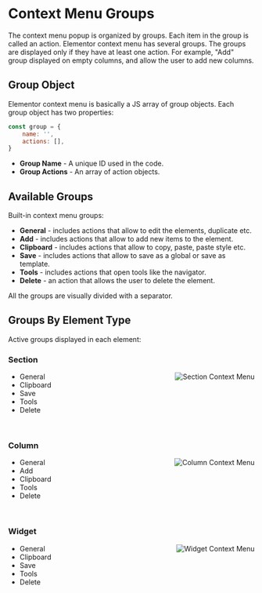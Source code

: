 # Context Menu Groups

The context menu popup is organized by groups. Each item in the group is called an action. Elementor context menu has several groups. The groups are displayed only if they have at least one action. For example, "Add" group displayed on empty columns, and allow the user to add new columns.

## Group Object

Elementor context menu is basically a JS array of group objects. Each group object has two properties:

```js
const group = {
	name: '',
	actions: [],
}
```

* **Group Name** - A unique ID used in the code.
* **Group Actions** - An array of action objects.

## Available Groups

Built-in context menu groups:

* **General** - includes actions that allow to edit the elements, duplicate etc.
* **Add** - includes actions that allow to add new items to the element.
* **Clipboard** - includes actions that allow to copy, paste, paste style etc.
* **Save** - includes actions that allow to save as a global or save as template.
* **Tools** - includes actions that open tools like the navigator.
* **Delete** - an action that allows the user to delete the element.

All the groups are visually divided with a separator.

## Groups By Element Type

Active groups displayed in each element:

### Section

<img src="/assets/img/context-menu-section.png" alt="Section Context Menu" style="float: right; margin-left: 20px;">

* General
* Clipboard
* Save
* Tools
* Delete

<br clear="both">

### Column

<img src="/assets/img/context-menu-column.png" alt="Column Context Menu" style="float: right; margin-left: 20px;">

* General
* Add
* Clipboard
* Tools
* Delete

<br clear="both">

### Widget

<img src="/assets/img/context-menu-widget.png" alt="Widget Context Menu" style="float: right; margin-left: 20px;">

* General
* Clipboard
* Save
* Tools
* Delete
